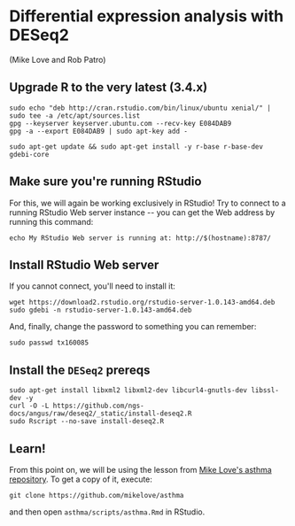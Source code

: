 # Differential expression analysis with DESeq2

(Mike Love and Rob Patro)

## Upgrade R to the very latest (3.4.x)

```
sudo echo "deb http://cran.rstudio.com/bin/linux/ubuntu xenial/" | sudo tee -a /etc/apt/sources.list
gpg --keyserver keyserver.ubuntu.com --recv-key E084DAB9
gpg -a --export E084DAB9 | sudo apt-key add -

sudo apt-get update && sudo apt-get install -y r-base r-base-dev gdebi-core
```

## Make sure you're running RStudio

For this, we will again be working exclusively in RStudio!  Try to connect to a
running RStudio Web server instance -- you can get the Web address by
running this command:

```
echo My RStudio Web server is running at: http://$(hostname):8787/
```

## Install RStudio Web server

If you cannot connect, you'll need to install it:

```
wget https://download2.rstudio.org/rstudio-server-1.0.143-amd64.deb
sudo gdebi -n rstudio-server-1.0.143-amd64.deb
```

And, finally, change the password to something you can remember:
```
sudo passwd tx160085
```

## Install the `DESeq2` prereqs

```
sudo apt-get install libxml2 libxml2-dev libcurl4-gnutls-dev libssl-dev -y
curl -O -L https://github.com/ngs-docs/angus/raw/deseq2/_static/install-deseq2.R
sudo Rscript --no-save install-deseq2.R
```

## Learn!

From this point on, we will be using the lesson from
[Mike Love's asthma repository](https://github.com/mikelove/asthma).  To
get a copy of it, execute:

```
git clone https://github.com/mikelove/asthma
```

and then open `asthma/scripts/asthma.Rmd` in RStudio.
